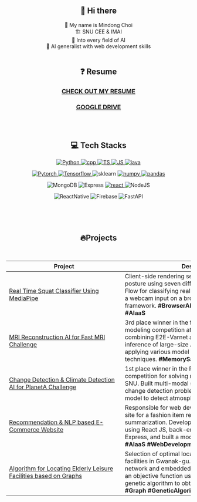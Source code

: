  <div align="center">

## 👋 Hi there

👋 My name is Mindong Choi<br> 🏗️ SNU CEE & IMAI <br> 🥰 Into every field of AI <br> 🌱 AI generalist with web development skills<br> <br>

## ❓ Resume

### [CHECK OUT MY RESUME](./mindong_resume.pdf)<br>

### [GOOGLE DRIVE](https://drive.google.com/file/d/1Wl47kQXCe9j9zlymifcg2J8Y5_sbDFbe)

</div>
<br>
<br>

 <div align="center">

## 💻 Tech Stacks

<p align="center">
  <a href="https://www.python.org" target="_blank">
    <img alt="Python" src="https://img.shields.io/badge/Python-3776AB?style=for-the-badge&logo=python&logoColor=white">
  </a>
  <a href="https://devdocs.io/cpp/" target="_blank">
  <img alt="cpp" src="https://img.shields.io/badge/c++-%2300599C.svg?style=for-the-badge&logo=c%2B%2B&logoColor=white">
  </a>
  <a href="https://www.typescriptlang.org/" target="_blank">
    <img alt="TS" src="https://img.shields.io/badge/TypeScript-007ACC?style=for-the-badge&logo=typescript&logoColor=white">
  </a>
  <a href="https://www.javascript.com/" target="_blank">
    <img alt="JS" src="https://img.shields.io/badge/JavaScript-323330?style=for-the-badge&logo=javascript&logoColor=F7DF1E">
  </a>
  <a href="https://docs.oracle.com/en/java/" target="_blank">
  <img alt="java" src="https://img.shields.io/badge/java-%23ED8B00.svg?style=for-the-badge&logo=openjdk&logoColor=white">
  </a>
  <br>
<p align="center">
  <a href="https://pytorch.org/" target="_blank">
    <img alt="Pytorch" src="https://img.shields.io/badge/PyTorch-EE4C2C?style=for-the-badge&logo=pytorch&logoColor=white">
  </a>
  <a href="https://www.tensorflow.org/?hl=ko" target="_blank">
    <img alt="Tensorflow" src="https://img.shields.io/badge/TensorFlow-%23FF6F00.svg?style=for-the-badge&logo=TensorFlow&logoColor=white">
  </a>
  <a>
    <img alt="sklearn" src="https://img.shields.io/badge/scikit--learn-%23F7931E.svg?style=for-the-badge&logo=scikit-learn&logoColor=white">
  <a href="https://numpy.org/">
    <img alt="numpy" src="https://img.shields.io/badge/numpy-013243?style=for-the-badge&logo=numpy&logoColor=white">
  </a>
  <a href="https://pandas.pydata.org/">
    <img alt="pandas" src="https://img.shields.io/badge/pandas-150458?style=for-the-badge&logo=pandas&logoColor=white">
  </a>
  <br>
  <p>
    <a>
      <img alt="MongoDB" src="https://img.shields.io/badge/MongoDB-%234ea94b.svg?style=for-the-badge&logo=mongodb&logoColor=white">
    </a>
    <a>
      <img alt="Express" src="https://img.shields.io/badge/express.js-%23404d59.svg?style=for-the-badge&logo=express&logoColor=%2361DAFB">
    </a>
    <a href="https://reactjs.org/" target="_blank">
      <img alt="react" src="https://img.shields.io/badge/react-%2320232a.svg?style=for-the-badge&logo=react&logoColor=%2361DAFB" />
    </a>
    <a>
      <img alt="NodeJS" src="https://img.shields.io/badge/node.js-6DA55F?style=for-the-badge&logo=node.js&logoColor=white">
    </a><br>
  </p>
 <p>
    <a>
      <img alt="ReactNative" src="https://img.shields.io/badge/react_native-%2320232a.svg?style=for-the-badge&logo=react&logoColor=%2361DAFB">
    </a>
    <a>
      <img alt="Firebase" src="https://img.shields.io/badge/Firebase-039BE5?style=for-the-badge&logo=Firebase&logoColor=white">
    </a>
    <a>
      <img alt="FastAPI" src="https://img.shields.io/badge/FastAPI-005571?style=for-the-badge&logo=fastapi">
    </a>
    <br>
  </p>
</div><br>
<p align="center">
  
</p>

</div><br>
<div align='center'>

## 🔥Projects

<br>

<!-- prettier-ignore-start -->
| <center>Project | <center>Description |
| --- | --- | 
| <div style="width:300px">[Real Time Squat Classifier Using MediaPipe](https://github.com/orange-fritters/real-time-squat-classifier)</div> | <div style="width:400px"> Client-side rendering service that evaluates squat posture using seven different labels. Developed a Flow for classifying real-time Pose Video data from a webcam input on a browser using the MediaPipe framework. **\#BrowserAI \#VideoAI \#Mediapipe #AIaaS**</div> |
| <div style="width:300px">[MRI Reconstruction AI for Fast MRI Challenge](https://github.com/orange-fritters/fast-mri)</div> | <div style="width:400px">  3rd place winner in the fastMRI 2022, the largest AI modeling competition at SNU. Built a model combining E2E-Varnet and RCAN. Trained and inference of large-size AI models in 8GB GPU by applying various model memory optimization techniques. **#MemorySaving #Pytorch** </div> |
| <div style="width:300px">[Change Detection & Climate Detection AI for PlanetA Challenge](https://github.com/orange-fritters/planet-a)</div> | <div style="width:400px">1st place winner in the PlanetA 2022, an AI modeling competition for solving natural science problems at SNU. Built multi-modal siamese nested unet to solve change detection problem. Applied an UNet++ model to detect atmospheric river. **\#AIModeling** </div> |
| <div style="width:300px">[Recommendation & NLP based E-Commerce Website](https://github.com/augustinLib/bitamin-conference) </div> | <div style="width:400px">Responsible for web development of a AIaaS demo site for a fashion item recommendation and review summarization. Developed the front-end of the site using React JS, back-end using MongoDB and Express, and built a model server with FastAPI. **#AIaaS #WebDevelopment**</div> |
| <div style="width:300px">[Algorithm for Locating Elderly Leisure Facilities based on Graphs](https://github.com/orange-fritters/urban-design)</div> | <div style="width:400px">Selection of optimal locations for elderly leisure facilities in Gwanak-gu. Constructed a pedestrian network and embedded various variables. Designed an objective function using matrix operations. Used genetic algorithm to obtain the optimal location. **#Graph #GeneticAlgorithm #MCLP**</div> |
<!-- prettier-ignore-end -->

</div>
<br><br>
 <div align="center">

<div align='center'>
